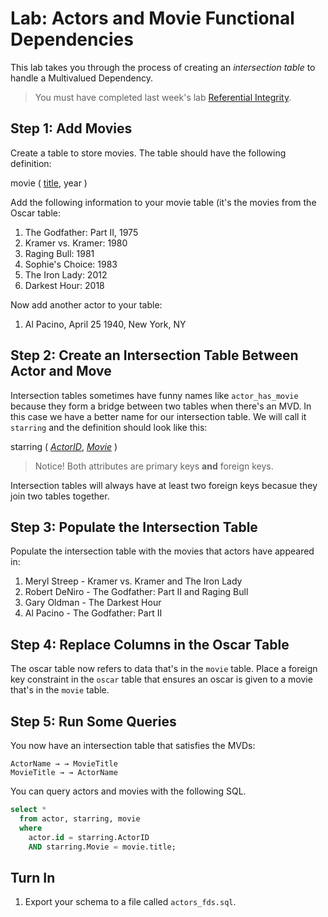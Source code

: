 # Lab: Actors and Movie Functional Dependencies 

This lab takes you through the process of creating an *intersection table* to handle a Multivalued Dependency. 

> You must have completed last week's lab [Referential Integrity](referential_integrity.md). 

## Step 1: Add Movies 

Create a table to store movies. The table should have the following definition:

movie ( <u>title</u>, year )

Add the following information to your movie table (it's the movies from the Oscar table:

  1. The Godfather: Part II, 1975 
  2. Kramer vs. Kramer: 1980
  3. Raging Bull: 1981 
  4. Sophie's Choice: 1983 
  5. The Iron Lady: 2012
  6. Darkest Hour: 2018

Now add another actor to your table: 

  1. Al Pacino, April 25 1940, New York, NY
   
## Step 2: Create an Intersection Table Between Actor and Move 

Intersection tables sometimes have funny names like `actor_has_movie` because they form a bridge between two tables when there's an MVD. In this case we have a better name for our intersection table. We will call it `starring` and the definition should look like this:

starring ( <i><u>ActorID</u></i>, <i><u>Movie</u></i> )

> Notice! Both attributes are primary keys **and** foreign keys. 

Intersection tables will always have at least two foreign keys becasue they join two tables together. 

## Step 3: Populate the Intersection Table 

Populate the intersection table with the movies that actors have appeared in:

  1. Meryl Streep - Kramer vs. Kramer and The Iron Lady 
  2. Robert DeNiro - The Godfather: Part II and Raging Bull 
  3. Gary Oldman - The Darkest Hour 
  4. Al Pacino - The Godfather: Part II 
  
## Step 4: Replace Columns in the Oscar Table 

The oscar table now refers to data that's in the `movie` table. Place a foreign key constraint in the `oscar` table that ensures an oscar is given to a movie that's in the `movie` table. 

## Step 5: Run Some Queries 

You now have an intersection table that satisfies the MVDs:

    ActorName → → MovieTitle
    MovieTitle → → ActorName
    
You can query actors and movies with the following SQL. 

```sql
select * 
  from actor, starring, movie
  where
    actor.id = starring.ActorID
    AND starring.Movie = movie.title; 
```
  
## Turn In 

  1. Export your schema to a file called `actors_fds.sql`.

